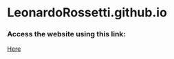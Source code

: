 # LeonardoRossetti.github.io

### Access the website using this link:
<a href="https://leonardorossetti.github.io/">Here</a>

